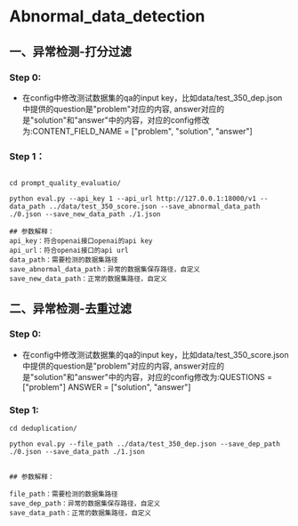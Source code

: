 # Abnormal_data_detection

## 一、异常检测-打分过滤

### Step 0:

+ 在config中修改测试数据集的qa的input key，比如data/test_350_dep.json中提供的question是"problem"对应的内容, answer对应的是"solution"和"answer"中的内容，对应的config修改为:CONTENT_FIELD_NAME = ["problem", "solution", "answer"]


### Step 1：

```

cd prompt_quality_evaluatio/

python eval.py --api_key 1 --api_url http://127.0.0.1:18000/v1 --data_path ../data/test_350_score.json --save_abnormal_data_path ./0.json --save_new_data_path ./1.json

## 参数解释：
api_key：符合openai接口openai的api key
api_url：符合openai接口的api url
data_path：需要检测的数据集路径
save_abnormal_data_path：异常的数据集保存路径，自定义
save_new_data_path：正常的数据集路径，自定义
```

## 二、异常检测-去重过滤

### Step 0:

+ 在config中修改测试数据集的qa的input key，比如data/test_350_score.json中提供的question是"problem"对应的内容, answer对应的是"solution"和"answer"中的内容，对应的config修改为:QUESTIONS = ["problem"] ANSWER = ["solution", "answer"]

### Step 1:
```
cd deduplication/

python eval.py --file_path ../data/test_350_dep.json --save_dep_path ./0.json --save_data_path ./1.json


## 参数解释：

file_path：需要检测的数据集路径
save_dep_path：异常的数据集保存路径，自定义
save_data_path：正常的数据集路径，自定义
```

